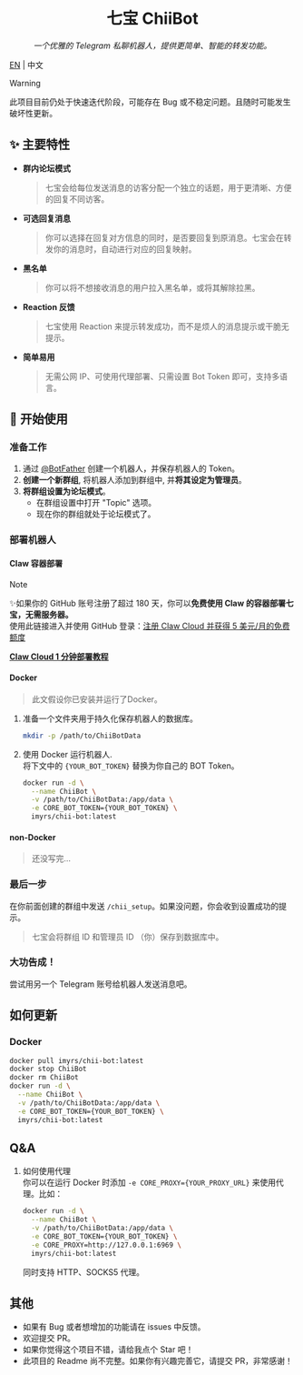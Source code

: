 <div align="center">
<h1>七宝 ChiiBot</h1>
<i>一个优雅的 Telegram 私聊机器人，提供更简单、智能的转发功能。</i>
</div>

<a href="https://github.com/ImYrS/ChiiBot/blob/main/README_EN.md">EN</a> | 中文

> [!WARNING]  
> 此项目目前仍处于快速迭代阶段，可能存在 Bug 或不稳定问题。且随时可能发生破坏性更新。

## ✨ 主要特性

- **群内论坛模式**
  > 七宝会给每位发送消息的访客分配一个独立的话题，用于更清晰、方便的回复不同访客。

- **可选回复消息**
  > 你可以选择在回复对方信息的同时，是否要回复到原消息。七宝会在转发你的消息时，自动进行对应的回复映射。

- **黑名单**
  > 你可以将不想接收消息的用户拉入黑名单，或将其解除拉黑。

- **Reaction 反馈**
  > 七宝使用 Reaction 来提示转发成功，而不是烦人的消息提示或干脆无提示。

- **简单易用**
  > 无需公网 IP、可使用代理部署、只需设置 Bot Token 即可，支持多语言。

## 🚀 开始使用

### 准备工作

1. 通过 [@BotFather](https://t.me/botfather) 创建一个机器人，并保存机器人的 Token。
2. **创建一个新群组**, 将机器人添加到群组中, 并**将其设定为管理员**。
3. **将群组设置为论坛模式**。
    - 在群组设置中打开 "Topic" 选项。
    - 现在你的群组就处于论坛模式了。

### 部署机器人

#### Claw 容器部署

> [!NOTE]
> ✨如果你的 GitHub 账号注册了超过 180 天，你可以**免费使用 Claw 的容器部署七宝，无需服务器。**  
> 使用此链接进入并使用 GitHub 登录：[注册 Claw Cloud 并获得 5 美元/月的免费额度](https://console.run.claw.cloud/signin?link=MJV2T1RZPBM9)

**[Claw Cloud 1 分钟部署教程](https://github.com/ImYrS/ChiiBot/blob/main/docs/deploy_on_claw.md)**

#### Docker

> 此文假设你已安装并运行了Docker。

1. 准备一个文件夹用于持久化保存机器人的数据库。
   ```bash
   mkdir -p /path/to/ChiiBotData
   ```
2. 使用 Docker 运行机器人.  
   将下文中的 `{YOUR_BOT_TOKEN}` 替换为你自己的 BOT Token。
   ```bash
   docker run -d \
     --name ChiiBot \
     -v /path/to/ChiiBotData:/app/data \
     -e CORE_BOT_TOKEN={YOUR_BOT_TOKEN} \
     imyrs/chii-bot:latest
   ```

#### non-Docker

> 还没写完...

### 最后一步

在你前面创建的群组中发送 `/chii_setup`。如果没问题，你会收到设置成功的提示。

> 七宝会将群组 ID 和管理员 ID （你）保存到数据库中。

### 大功告成！

尝试用另一个 Telegram 账号给机器人发送消息吧。

## 如何更新

### Docker

```bash
docker pull imyrs/chii-bot:latest
docker stop ChiiBot
docker rm ChiiBot
docker run -d \
  --name ChiiBot \
  -v /path/to/ChiiBotData:/app/data \
  -e CORE_BOT_TOKEN={YOUR_BOT_TOKEN} \
  imyrs/chii-bot:latest
```

## Q&A

1. 如何使用代理  
   你可以在运行 Docker 时添加 `-e CORE_PROXY={YOUR_PROXY_URL}` 来使用代理。比如：
    ```bash
    docker run -d \
      --name ChiiBot \
      -v /path/to/ChiiBotData:/app/data \
      -e CORE_BOT_TOKEN={YOUR_BOT_TOKEN} \
      -e CORE_PROXY=http://127.0.0.1:6969 \
      imyrs/chii-bot:latest
    ```
   同时支持 HTTP、SOCKS5 代理。

## 其他

- 如果有 Bug 或者想增加的功能请在 issues 中反馈。
- 欢迎提交 PR。
- 如果你觉得这个项目不错，请给我点个 Star 吧！
- 此项目的 Readme 尚不完整。如果你有兴趣完善它，请提交 PR，非常感谢！